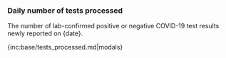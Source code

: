 ﻿### Daily number of tests processed

The number of lab-confirmed positive or negative COVID-19 test results newly reported on {date}.

{inc:base/tests_processed.md|modals}